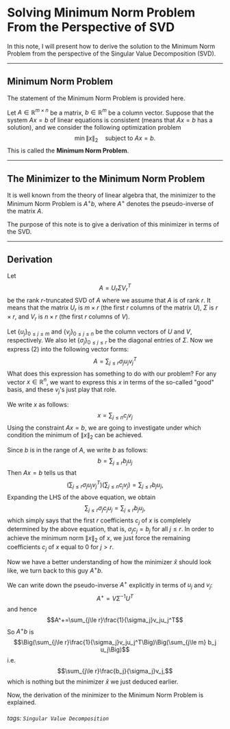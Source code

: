 # Solving Minimum Norm Problem From the Perspective of SVD

In this note, I will present how to derive the solution to the Minimum Norm Problem from the perspective of the Singular Value Decomposition (SVD).

---

## Minimum Norm Problem

The statement of the Minimum Norm Problem is provided here.

Let $A\in\mathbb{R}^{m\times n}$ be a matrix, $b\in\mathbb{R}^m$ be a column vector. Suppose that the system $Ax=b$ of linear equations is consistent (means that $Ax=b$ has a solution), and we consider the following optimization problem $$\min \|x\|_2\quad\text{subject to }Ax=b.$$ This is called the **Minimum Norm Problem**.

---

## The Minimizer to the Minimum Norm Problem

It is well known from the theory of linear algebra that, the minimizer to the Minimum Norm Problem is $A^+b$, where $A^+$ denotes the pseudo-inverse of the matrix $A$.

The purpose of this note is to give a derivation of this minimizer in terms of the SVD.

---

## Derivation

Let $$A = U_r\Sigma V_r^T\tag{2}$$ be the rank $r$-truncated SVD of $A$ where we assume that $A$ is of rank $r$. It means that the matrix $U_r$ is $m\times r$ (the first $r$ columns of the matrix $U$), $\Sigma$ is $r\times r$, and $V_r$ is $n\times r$ (the first $r$ columns of $V$). 

Let $\{u_j\}_{0\le j \le m}$ and $\{v_j\}_{0\le j\le n}$ be the column vectors of $U$ and $V$, respectively. We also let $\{\sigma_j\}_{0\le j\le r}$ be the diagonal entries of $\Sigma$. Now we express $(2)$ into the following vector forms: $$A = \sum_{j\le r} \sigma_j u_jv_j^T$$ What does this expression has something to do with our problem? For any vector $x\in\mathbb{R}^n$, we want to express this $x$ in terms of the so-called "good" basis, and these $v_j$'s just play that role.

We write $x$ as follows: $$x=\sum_{j\le n}c_j v_j$$ Using the constraint $Ax = b$, we are going to investigate under which condition the minimum of $\|x\|_2$ can be achieved.

Since $b$ is in the range of $A$, we write $b$ as follows: $$b=\sum_{j\le r} b_j u_j$$ Then $Ax = b$ tells us that $$\Big(\sum_{j\le r} \sigma_j u_jv_j^T\Big)\Big(\sum_{j\le n}c_j v_j\Big)=\sum_{j\le r} b_j u_j,$$ Expanding the LHS of the above equation, we obtain $$\sum_{j\le r}\sigma_jc_ju_j = \sum_{j\le r} b_j u_j,$$ which simply says that the first $r$ coefficients $c_j$ of $x$ is complelely determined by the above equation, that is, $\sigma_j c_j = b_j$ for all $j\le r$. In order to achieve the minimum norm $\|x\|_2$ of $x$, we just force the remaining coefficients $c_j$ of $x$ equal to $0$ for $j > r$.

Now we have a better understanding of how the minimizer $\hat{x}$ should look like, we turn back to this guy $A^+b$.

We can write down the pseudo-inverse $A^+$ explicitly in terms of $u_j$ and $v_j$: $$A^+=V\Sigma^{-1}U^T$$ and hence $$A^+=\sum_{j\le r}\frac{1}{\sigma_j}v_ju_j^T$$ So $A^+b$ is $$\Big(\sum_{j\le r}\frac{1}{\sigma_j}v_ju_j^T\Big)\Big(\sum_{j\le m} b_j u_j\Big)$$ i.e. $$\sum_{j\le r}\frac{b_j}{\sigma_j}v_j,$$ which is nothing but the minimizer $\hat{x}$ we just deduced earlier.

Now, the derivation of the minimizer to the Minimum Norm Problem is explained.

###### tags: `Singular Value Decomposition`